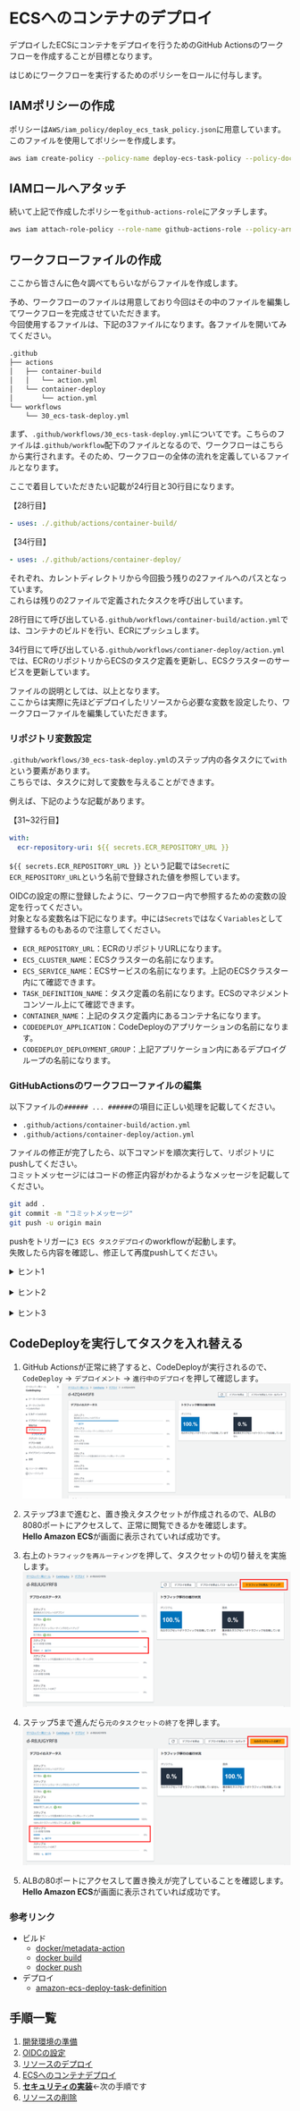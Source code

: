 # ECSへのコンテナのデプロイ

デプロイしたECSにコンテナをデプロイを行うためのGitHub Actionsのワークフローを作成することが目標となります。

はじめにワークフローを実行するためのポリシーをロールに付与します。

## IAMポリシーの作成

ポリシーは`AWS/iam_policy/deploy_ecs_task_policy.json`に用意しています。
このファイルを使用してポリシーを作成します。

```bash
aws iam create-policy --policy-name deploy-ecs-task-policy --policy-document file://AWS/iam_policy/deploy_ecs_task_policy.json
```

## IAMロールへアタッチ

続いて上記で作成したポリシーを`github-actions-role`にアタッチします。

```bash
aws iam attach-role-policy --role-name github-actions-role --policy-arn arn:aws:iam::${AWS_ID}:policy/deploy-ecs-task-policy
```

## ワークフローファイルの作成

ここから皆さんに色々調べてもらいながらファイルを作成します。

予め、ワークフローのファイルは用意しており今回はその中のファイルを編集してワークフローを完成させていただきます。  
今回使用するファイルは、下記の3ファイルになります。各ファイルを開いてみてください。  

```text
.github
├── actions
│   ├── container-build
│   │   └── action.yml
│   └── container-deploy
│       └── action.yml
└── workflows
    └── 30_ecs-task-deploy.yml
```

まず、`.github/workflows/30_ecs-task-deploy.yml`についてです。こちらのファイルは`.github/workflow`配下のファイルとなるので、ワークフローはこちらから実行されます。そのため、ワークフローの全体の流れを定義しているファイルとなります。  

ここで着目していただきたい記載が24行目と30行目になります。

【28行目】

```yaml
- uses: ./.github/actions/container-build/
```

【34行目】

```yaml
- uses: ./.github/actions/container-deploy/
```

それぞれ、カレントディレクトリから今回扱う残りの2ファイルへのパスとなっています。  
これらは残りの2ファイルで定義されたタスクを呼び出しています。

28行目にて呼び出している`.github/workflows/container-build/action.yml`では、コンテナのビルドを行い、ECRにプッシュします。

34行目にて呼び出している`.github/workflows/contianer-deploy/action.yml`では、ECRのリポジトリからECSのタスク定義を更新し、ECSクラスターのサービスを更新しています。

ファイルの説明としては、以上となります。  
ここからは実際に先ほどデプロイしたリソースから必要な変数を設定したり、ワークフローファイルを編集していただきます。

### リポジトリ変数設定

`.github/workflows/30_ecs-task-deploy.yml`のステップ内の各タスクにて`with`という要素があります。  
こちらでは、タスクに対して変数を与えることができます。

例えば、下記のような記載があります。

【31~32行目】

```yaml
with:
  ecr-repository-uri: ${{ secrets.ECR_REPOSITORY_URL }}
```

`${{ secrets.ECR_REPOSITORY_URL }}` という記載では`Secret`に`ECR_REPOSITORY_URL`という名前で登録された値を参照しています。

OIDCの設定の際に登録したように、ワークフロー内で参照するための変数の設定を行ってください。  
対象となる変数名は下記になります。中には`Secrets`ではなく`Variables`として登録するものもあるので注意してください。  

- `ECR_REPOSITORY_URL`：ECRのリポジトリURLになります。
- `ECS_CLUSTER_NAME`：ECSクラスターの名前になります。
- `ECS_SERVICE_NAME`：ECSサービスの名前になります。上記のECSクラスター内にて確認できます。
- `TASK_DEFINITION_NAME`：タスク定義の名前になります。ECSのマネジメントコンソール上にて確認できます。
- `CONTAINER_NAME`：上記のタスク定義内にあるコンテナ名になります。
- `CODEDEPLOY_APPLICATION`：CodeDeployのアプリケーションの名前になります。
- `CODEDEPLOY_DEPLOYMENT_GROUP`：上記アプリケーション内にあるデプロイグループの名前になります。

### GitHubActionsのワークフローファイルの編集

以下ファイルの`###### ... ######`の項目に正しい処理を記載してください。  

- `.github/actions/container-build/action.yml`
- `.github/actions/container-deploy/action.yml`

ファイルの修正が完了したら、以下コマンドを順次実行して、リポジトリにpushしてください。  
コミットメッセージにはコードの修正内容がわかるようなメッセージを記載してください。  

```bash
git add .
git commit -m "コミットメッセージ"
git push -u origin main
```

pushをトリガーに`3 ECS タスクデプロイ`のworkflowが起動します。  
失敗したら内容を確認し、修正して再度pushしてください。

<details><summary>ヒント1</summary>

dockerのビルドコマンドは以下です。  
<dockerファイルのパス>と<タグ>をそれぞれ書き換えてください。
```
docker build -f <dockerファイルのパス> -t <タグ> .
```

</details>

<br>

<details><summary>ヒント2</summary>

dockerのプッシュコマンドは以下です。
<タグ>を書き換えてください。
```
docker push <タグ>
```

</details>

<br>

<details><summary>ヒント3</summary>

`.github/workflows/30_ecs-task-deploy.yml`の`container-image`のように、以前の処理で出力した内容を利用することができます。  
`タスク定義の修正`のステップで出力した`task-definition`を利用するようにしてください。

</details>

## CodeDeployを実行してタスクを入れ替える

1. GitHub Actionsが正常に終了すると、CodeDeployが実行されるので、`CodeDeploy` -> `デプロイメント` -> `進行中のデプロイ`を押して確認します。  
![code_deploy_01](./img/code_deploy_01.png)

2. ステップ3まで進むと、置き換えタスクセットが作成されるので、ALBの8080ポートにアクセスして、正常に閲覧できるかを確認します。  
**Hello Amazon ECS**が画面に表示されていれば成功です。

3. 右上の`トラフィックを再ルーティング`を押して、タスクセットの切り替えを実施します。
![code_deploy_02](./img/code_deploy_02.png)

4. ステップ5まで進んだら`元のタスクセットの終了`を押します。
![code_deploy_03](./img/code_deploy_03.png)

5. ALBの80ポートにアクセスして置き換えが完了していることを確認します。  
**Hello Amazon ECS**が画面に表示されていれば成功です。

### 参考リンク

- ビルド
  - [docker/metadata-action](https://github.com/docker/metadata-action)
  - [docker build](https://docs.docker.jp/engine/reference/commandline/build.html)
  - [docker push](https://docs.docker.jp/engine/reference/commandline/push.html)
- デプロイ
  - [amazon-ecs-deploy-task-definition](https://github.com/aws-actions/amazon-ecs-deploy-task-definition)

## 手順一覧

1. [開発環境の準備](../10_開発環境の準備/environment_preparation.md)
2. [OIDCの設定](../20_OIDCの設定/setting_OIDC.md)
3. [リソースのデプロイ](../30_リソースのデプロイ/deploy_resource.md)
4. [ECSへのコンテナデプロイ](../40_ECSへのコンテナデプロイ/deploy_container.md)
5. [**セキュリティの実装**](../50_セキュリティの実装/security_scan.md)←次の手順です
6. [リソースの削除](../60_リソースの削除/delete_resource.md)
